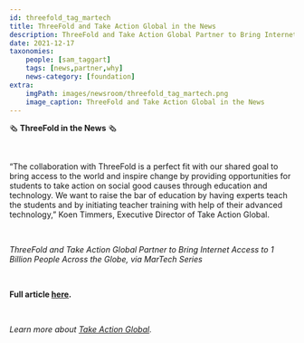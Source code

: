 ```yaml
---
id: threefold_tag_martech
title: ThreeFold and Take Action Global in the News
description: ThreeFold and Take Action Global Partner to Bring Internet Access to 1 Billion People Across the Globe, via MarTech Series
date: 2021-12-17
taxonomies:
    people: [sam_taggart]
    tags: [news,partner,why]
    news-category: [foundation]
extra:
    imgPath: images/newsroom/threefold_tag_martech.png
    image_caption: ThreeFold and Take Action Global in the News
---
```


🗞 **ThreeFold in the News** 🗞

<br/>

“The collaboration with ThreeFold is a perfect fit with our shared goal to bring access to the world and inspire change by providing opportunities for students to take action on social good causes through education and technology. We want to raise the bar of education by having experts teach the students and by initiating teacher training with help of their advanced technology,” Koen Timmers, Executive Director of Take Action Global.

<br/>

*ThreeFold and Take Action Global Partner to Bring Internet Access to 1 Billion People Across the Globe, via MarTech Series*

<br/>

**Full article [here](https://martechseries.com/technology/threefold-and-take-action-global-partner-to-bring-internet-access-to-1-billion-people-across-the-globe/).**

<br/>

*Learn more about [Take Action Global](https://www.takeactionglobal.org/).*